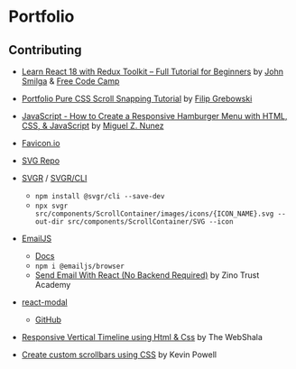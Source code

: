 # Portfolio

## Contributing

* [Learn React 18 with Redux Toolkit – Full Tutorial for Beginners](https://www.youtube.com/watch?v=2-crBg6wpp0&t=1) by [John Smilga](https://github.com/john-smilga) & [Free Code Camp](https://github.com/freeCodeCamp)

* [Portfolio Pure CSS Scroll Snapping Tutorial](https://www.youtube.com/watch?v=pNPkVQD7vlM&t=1s) by [Filip Grebowski](https://github.com/FilipGrebowski)

* [JavaScript - How to Create a Responsive Hamburger Menu with HTML, CSS, & JavaScript](https://www.youtube.com/watch?v=flItyHiDm7E) by [Miguel Z. Nunez](https://github.com/miguelznunez)

* [Favicon.io](https://favicon.io/favicon-generator/)

* [SVG Repo](https://www.svgrepo.com/)

* [SVGR](https://react-svgr.com/) / [SVGR/CLI](https://www.npmjs.com/package/@svgr/cli)
   * `npm install @svgr/cli --save-dev`
   * `npx svgr src/components/ScrollContainer/images/icons/{ICON_NAME}.svg --out-dir src/components/ScrollContainer/SVG --icon`

 * [EmailJS](https://www.emailjs.com/)
   * [Docs](https://www.emailjs.com/docs/examples/reactjs/)
   * `npm i @emailjs/browser`
   * [Send Email With React (No Backend Required)](https://www.youtube.com/watch?v=I4DKr1JLC50&list=PLIrAIaNuo8lXzzsrlwwc3iLtqIXGH-CdU&index=18) by Zino Trust Academy

* [react-modal](https://www.npmjs.com/package/react-modal)
   * [GitHub](https://github.com/reactjs/react-modal)

* [Responsive Vertical Timeline using Html & Css](https://www.youtube.com/watch?v=L9W33EuGjoY&t=19s) by The WebShala

* [Create custom scrollbars using CSS](https://www.youtube.com/watch?v=lvKK2fs6h4I&list=PLIrAIaNuo8lXzzsrlwwc3iLtqIXGH-CdU&index=4&t=488s) by Kevin Powell
